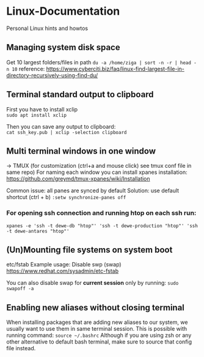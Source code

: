 # Linux-Documentation
Personal Linux hints and howtos

## Managing system disk space
Get 10 largest folders/files in path
```du -a /home/ziga | sort -n -r | head -n 10```
reference: https://www.cyberciti.biz/faq/linux-find-largest-file-in-directory-recursively-using-find-du/

## Terminal standard output to clipboard
First you have to install xclip <br/>
```sudo apt install xclip```

Then you can save any output to clipboard: <br/>
```cat ssh_key.pub | xclip -selection clipboard```


## Multi terminal windows in one window
-> TMUX (for customization (ctrl+a and mouse click) see tmux conf file in same repo)
For naming each window you can install xpanes
installation: https://github.com/greymd/tmux-xpanes/wiki/Installation

Common issue: all panes are synced by default
Solution: use default shortcut (ctrl + b) `:setw synchronize-panes off`

### For opening ssh connection and running htop on each ssh run:
```xpanes -e 'ssh -t dewe-db "htop"' 'ssh -t dewe-production "htop"' 'ssh -t dewe-antares "htop"'```

## (Un)Mounting file systems on system boot
etc/fstab
Example usage: Disable swp (swap)
https://www.redhat.com/sysadmin/etc-fstab

You can also disable swap for **current session** only by running: ```sudo swapoff -a```

## Enabling new aliases without closing terminal
When installing packages that are adding new aliases to our system, we usually want to use them in same terminal session.
This is possible with running command: ```source ~/.bashrc```
Although if you are using zsh or any other alternative to default bash terminal, make sure to source that config file instead.
